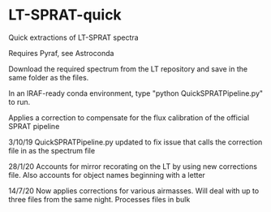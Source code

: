 # LT-SPRAT-quick
Quick extractions of LT-SPRAT spectra 

Requires Pyraf, see Astroconda

Download the required spectrum from the LT repository and save in the same folder as the files.

In an IRAF-ready conda environment, type "python QuickSPRATPipeline.py" to run.

Applies a correction to compensate for the flux calibration of the official SPRAT pipeline

3/10/19 QuickSPRATPipeline.py updated to fix issue that calls the correction file in as the spectrum file

28/1/20 Accounts for mirror recorating on the LT by using new corrections file. Also accounts for object names beginning with a letter

14/7/20 Now applies corrections for various airmasses. Will deal with up to three files from the same night. Processes files in bulk
